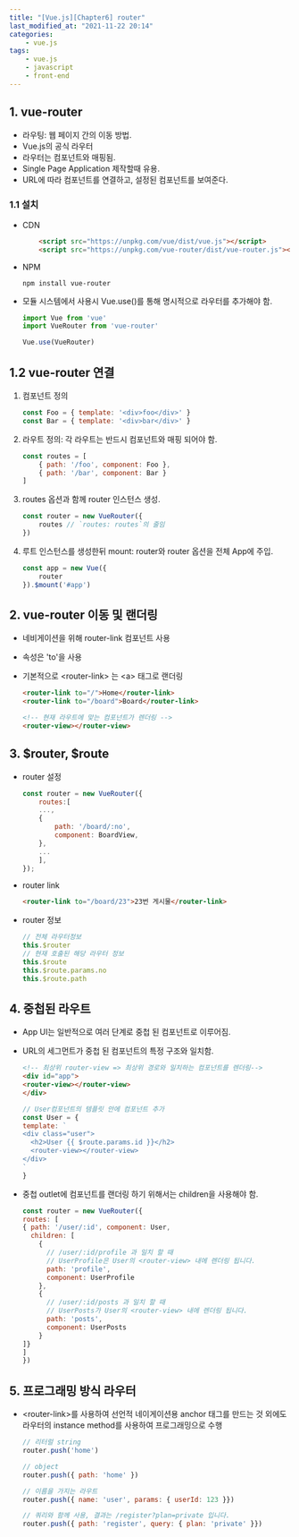 ```yaml
---
title: "[Vue.js][Chapter6] router"
last_modified_at: "2021-11-22 20:14"
categories:
    - vue.js
tags:
    - vue.js
    - javascript
    - front-end
---
```


## 1. vue-router

* 라우팅: 웹 페이지 간의 이동 방법.
* Vue.js의 공식 라우터
* 라우터는 컴포넌트와 매핑됨.
* Single Page Application 제작할때 유용.
* URL에 따라 컴포넌트를 연결하고, 설정된 컴포넌트를 보여준다.

### 1.1 설치
* CDN

    ```html
        <script src="https://unpkg.com/vue/dist/vue.js"></script>
        <script src="https://unpkg.com/vue-router/dist/vue-router.js"></script>
    ```
*  NPM

    ```text
    npm install vue-router
    ```

* 모듈 시스템에서 사용시 Vue.use()를 통해 명시적으로 라우터를 추가해야 함.

    ```javascript
    import Vue from 'vue'
    import VueRouter from 'vue-router'

    Vue.use(VueRouter)
    ```

## 1.2 vue-router 연결

1. 컴포넌트 정의

    ```js
    const Foo = { template: '<div>foo</div>' }
    const Bar = { template: '<div>bar</div>' }
    ```

2. 라우트 정의: 각 라우트는 반드시 컴포넌트와 매핑 되어야 함.

    ```js
    const routes = [
        { path: '/foo', component: Foo },
        { path: '/bar', component: Bar }
    ]
    ```

3. routes 옵션과 함께 router 인스턴스 생성.

    ```js
    const router = new VueRouter({
        routes // `routes: routes`의 줄임
    })
    ```

4. 루트 인스턴스를 생성한뒤 mount: router와 router 옵션을 전체 App에 주입.

    ```js
    const app = new Vue({
        router
    }).$mount('#app')
    ```    

## 2. vue-router 이동 및 랜더링

* 네비게이션을 위해 router-link 컴포넌트 사용
* 속성은 'to'을 사용
* 기본적으로 \<router-link\> 는  \<a\> 태그로 랜더링

    ```html
    <router-link to="/">Home</router-link>
    <router-link to="/board">Board</router-link>
    ```

    ```html
    <!-- 현재 라우트에 맞는 컴포넌트가 렌더링 -->
    <router-view></router-view>
    ```


## 3. $router, $route

* router 설정

    ```js
    const router = new VueRouter({
        routes:[
        ...,
        {
            path: '/board/:no',
            component: BoardView,
        },
        ...
        ],
    });
    ```

* router link

    ```html
    <router-link to="/board/23">23번 게시물</router-link>
    ```

* router 정보

    ```js
    // 전체 라우터정보
    this.$router
    // 현재 호출된 해당 라우터 정보
    this.$route
    this.$route.params.no
    this.$route.path
    ```

## 4. 중첩된 라우트
* App UI는 일반적으로 여러 단계로 중첩 된 컴포넌트로 이루어짐.
* URL의 세그먼트가 중첩 된 컴포넌트의 특정 구조와 일치함.

    ```html
    <!-- 최상위 router-view => 최상위 경로와 일치하는 컴포넌트를 렌더링-->
    <div id="app">
    <router-view></router-view>
    </div>
    ```

    ```js
    // User컴포넌트의 템플릿 안에 컴포넌트 추가
    const User = {
    template: `
    <div class="user">
      <h2>User {{ $route.params.id }}</h2>
      <router-view></router-view>
    </div>
    `
    }
    ```
* 중첩 outlet에 컴포넌트를 랜더링 하기 위해서는 children을 사용해야 함.

    ```js
    const router = new VueRouter({
  routes: [
    { path: '/user/:id', component: User,
      children: [
        {
          // /user/:id/profile 과 일치 할 때
          // UserProfile은 User의 <router-view> 내에 렌더링 됩니다.
          path: 'profile',
          component: UserProfile
        },
        {
          // /user/:id/posts 과 일치 할 때
          // UserPosts가 User의 <router-view> 내에 렌더링 됩니다.
          path: 'posts',
          component: UserPosts
        }
    ]}
    ]
    })
    ```

## 5. 프로그래밍 방식 라우터
* \<router-link\>를 사용하여 선언적 네이게이션용 anchor 태그를 만드는 것 외에도 라우터의 instance method를 사용하여 프로그래밍으로 수행

    ```js
    // 리터럴 string
    router.push('home')

    // object
    router.push({ path: 'home' })

    // 이름을 가지는 라우트
    router.push({ name: 'user', params: { userId: 123 }})

    // 쿼리와 함께 사용, 결과는 /register?plan=private 입니다.
    router.push({ path: 'register', query: { plan: 'private' }})
    ```